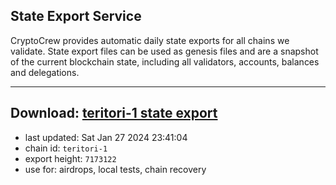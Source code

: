 ## State Export Service
CryptoCrew provides automatic daily state exports for all chains we validate. State export files can be used as genesis files and are a snapshot of the current blockchain state, including all validators, accounts, balances and delegations.

---
**Download: [teritori-1 state export](https://dl.ccvalidators.com/SERVICE/teritori/teritori-1_export_7173122.json)**
---

- last updated: Sat Jan 27 2024 23:41:04
- chain id: `teritori-1`
- export height: `7173122`
- use for: airdrops, local tests, chain recovery
